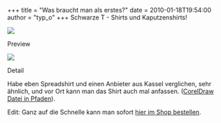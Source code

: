 +++
title = "Was braucht man als erstes?"
date = 2010-01-18T19:54:00
author = "typ_o"
+++
Schwarze T - Shirts und Kaputzenshirts\!  
  

<div class="serendipity_imageComment_left">

<div class="serendipity_imageComment_img">

[![](https://flipdot.org/blog/uploads/sw_mit_logo.serendipityThumb.jpg)](https://flipdot.org/blog/uploads/sw_mit_logo.jpg)

</div>

<div class="serendipity_imageComment_txt">

Preview

</div>

</div>

<div class="serendipity_imageComment_left">

<div class="serendipity_imageComment_img">

[![](https://flipdot.org/blog/uploads/fuer-reinen-gelbdruck_520.serendipityThumb.jpg)](https://flipdot.org/blog/uploads/fuer-reinen-gelbdruck_520.jpg)

</div>

<div class="serendipity_imageComment_txt">

Detail

</div>

</div>

Habe eben Spreadshirt und einen Anbieter aus Kassel verglichen, sehr
ähnlich, und vor Ort kann man das Shirt auch mal anfassen. ([CorelDraw
Datei in
Pfaden](https://flipdot.org/blog/uploads/fuerreinengelbdruck.cdr "fuerreinengelbdruck.cdr")).  
  
Edit: Ganz auf die Schnelle kann man sofort [hier im Shop
bestellen](http://flipdot.spreadshirt.de/).
